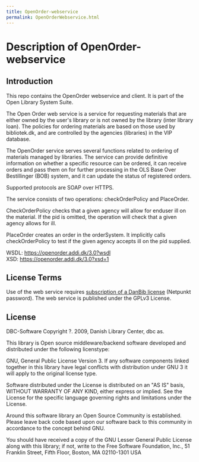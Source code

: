 ```yaml
---
title: OpenOrder-webservice
permalink: OpenOrderWebservice.html
---
```

# Description of OpenOrder-webservice

## Introduction
This repo contains the OpenOrder webservice and client. It is part of the Open Library System Suite.

The Open Order web service is a service for requesting materials that are either owned by the user's library or is not owned by the library (inter library loan). The policies for ordering materials are based on those used by bibliotek.dk, and are controlled by the agencies (libraries) in the VIP database.

The OpenOrder service serves several functions related to ordering of materials managed by libraries.
The service can provide definitive information on whether a specific resource can be ordered, it can receive orders and pass them on for further processing in the OLS Base Over Bestillinger (BOB) system, and it can update the status of registered orders.

Supported protocols are SOAP over HTTPS.

The service consists of two operations: checkOrderPolicy and PlaceOrder.

CheckOrderPolicy checks that a given agency will allow for enduser ill on the material. If the pid is omitted, the operation will check that a given agency allows for ill.

PlaceOrder creates an order in the orderSystem. It implicitly calls checkOrderPolicy to test if the given agency accepts ill on the pid supplied.

WSDL: https://openorder.addi.dk/3.0?wsdl <br/>
XSD: https://openorder.addi.dk/3.0?xsd=1

## License Terms
Use of the web service requires [subscription of a DanBib license](http://www.dbc.dk/produkter-services/databaser_tjenester_produktoversigt/danbib) (Netpunkt password).
The web service is published under the GPLv3 License.

## License
DBC-Software Copyright ?. 2009, Danish Library Center, dbc as.

This library is Open source middleware/backend software developed and distributed under the following licenstype:

GNU, General Public License Version 3. If any software components linked together in this library have legal conflicts with distribution under GNU 3 it will apply to the original license type.

Software distributed under the License is distributed on an "AS IS" basis, WITHOUT WARRANTY OF ANY KIND, either express or implied. See the License for the specific language governing rights and limitations under the License.

Around this software library an Open Source Community is established. Please leave back code based upon our software back to this community in accordance to the concept behind GNU.

You should have received a copy of the GNU Lesser General Public License along with this library; if not, write to the Free Software Foundation, Inc., 51 Franklin Street, Fifth Floor, Boston, MA  02110-1301  USA
